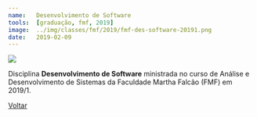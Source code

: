 ```yaml
---
name:  	Desenvolvimento de Software
tools: 	[graduação, fmf, 2019]
image: 	../img/classes/fmf/2019/fmf-des-software-20191.png
date: 	2019-02-09
---
```


![](../img/classes/fmf/2019/fmf-des-software-20191.png)

Disciplina **Desenvolvimento de Software** ministrada no curso de Análise e Desenvolvimento de Sistemas da Faculdade Martha Falcão (FMF) em 2019/1.

<p class="text-center">
	<a class="btn btn-outline-primary mt-1" href="{{ site.baseurl }}/classes/">Voltar</a>
</p>